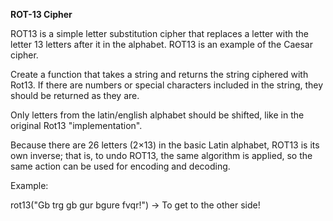 **ROT-13 Cipher**

ROT13 is a simple letter substitution cipher that replaces a letter with the letter 13 letters after it in the alphabet. ROT13 is an example of the Caesar cipher.

Create a function that takes a string and returns the string ciphered with Rot13. If there are numbers or special characters included in the string, they should be returned as they are. 

Only letters from the latin/english alphabet should be shifted, like in the original Rot13 "implementation".

Because there are 26 letters (2×13) in the basic Latin alphabet, ROT13 is its own inverse; that is, to undo ROT13, the same algorithm is applied, so the same action can be used for encoding and decoding.

Example:

rot13("Gb trg gb gur bgure fvqr!") -> To get to the other side!